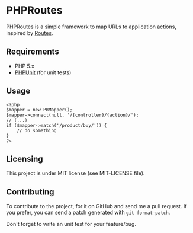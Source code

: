 PHPRoutes
=========

PHPRoutes is a simple framework to map URLs to application actions, inspired
by [Routes](http://routes.groovie.org).

Requirements
------------

* PHP 5.x
* [PHPUnit](http://www.phpunit.de/) (for unit tests)

Usage
-----

    <?php
    $mapper = new PRMapper();
    $mapper->connect(null, '/{controller}/{action}/');
    // (...)
    if ($mapper->match('/product/buy/')) {
        // do something
    }
    ?>

Licensing
---------

This project is under MIT license (see MIT-LICENSE file).

Contributing
------------

To contribute to the project, for it on GitHub and send me a pull request. If
you prefer, you can send a patch generated with `git format-patch`.

Don't forget to write an unit test for your feature/bug.